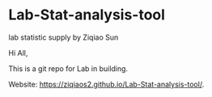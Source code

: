 # Lab-Stat-analysis-tool
lab statistic supply by Ziqiao Sun


Hi All,

This is a git repo for Lab in building.

Website: https://ziqiaos2.github.io/Lab-Stat-analysis-tool/.